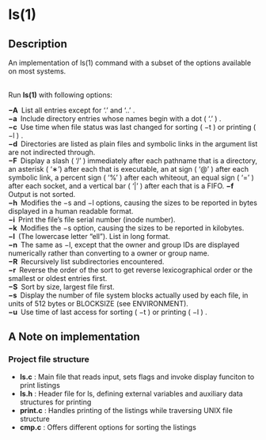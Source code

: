 # ls(1)

## Description
An implementation of ls(1) command with a subset of the options available on most systems.<br /><br />

Run <strong>ls(1)</strong> with following options: <br />

<strong>−A</strong>&ensp;List all entries except for ‘.’ and ‘..’ .<br />
<strong>−a</strong>&ensp;Include directory entries whose names begin with a dot ( ‘.’ ) .<br />
<strong>−c</strong>&ensp;Use time when file status was last changed for sorting ( −t ) or printing ( −l ) .<br />
<strong>−d</strong>&ensp;Directories are listed as plain files and symbolic links in the argument list are not indirected through.<br />
<strong>−F</strong>&ensp;Display a slash ( ‘/’ ) immediately after each pathname that is a directory, an asterisk ( ‘∗’) after
each that is executable, an at sign ( ‘@’ ) after each symbolic link, a percent sign ( ‘%’ ) after each
whiteout, an equal sign ( ‘=’ ) after each socket, and a vertical bar ( ‘|’ ) after each that is a FIFO.
<strong>−f</strong>&ensp;Output is not sorted.<br />
<strong>−h</strong>&ensp;Modifies the −s and −l options, causing the sizes to be reported in bytes displayed in a human
readable format.<br />
<strong>−i</strong>&ensp;Print the file’s file serial number (inode number).<br />
<strong>−k</strong>&ensp;Modifies the −s option, causing the sizes to be reported in kilobytes. <br />
<strong>−l</strong>&ensp;(The lowercase letter “ell”). List in long format. <br />
<strong>−n</strong>&ensp;The same as −l, except that the owner and group IDs are displayed numerically rather than converting to a owner or group name. <br />
<strong>−R</strong>&ensp;Recursively list subdirectories encountered. <br />
<strong>−r</strong>&ensp;Reverse the order of the sort to get reverse lexicographical order or the smallest or oldest entries
first. <br />
<strong>−S</strong>&ensp;Sort by size, largest file first. <br />
<strong>−s</strong>&ensp;Display the number of file system blocks actually used by each file, in units of 512 bytes or BLOCKSIZE (see ENVIRONMENT). <br />
<strong>−u</strong>&ensp;Use time of last access for sorting ( −t ) or printing ( −l ) . <br />

## A Note on implementation
### Project file structure
 
- <strong>ls.c</strong> : Main file that reads input, sets flags and invoke display funciton to print listings <br />
- <strong>ls.h</strong> : Header file for ls, defining external variables and auxiliary data structures for printing <br />
- <strong>print.c</strong> : Handles printing of the listings while traversing UNIX file structure <br />
- <strong>cmp.c</strong> : Offers different options for sorting the listings <br />
    
   
    
